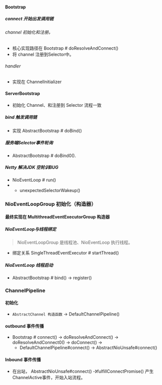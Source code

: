 #### Bootstrap 
##### connect 开始出发调用链
###### channel 初始化和注册。
- 核心实现路径在 Bootstrap # doResolveAndConnect()
- 将 channel 注册到Selector中。
###### handler
- 实现在 ChannelInitializer

#### ServerBootstrap 
- 初始化 Channel、和注册到 Selector 流程一致
##### bind 触发调用链
- 实现 AbstractBootstrap # doBind()

##### 服务端Selector事件轮询 
- AbstractBootstrap # doBind0().

##### Netty 解决JDK 空轮训BUG
- NioEventLoop # run() 
- - unexpectedSelectorWakeup() 



### NioEventLoopGroup 初始化（构造器）
#### 最终实现在 MultithreadEventExecutorGroup 构造器
##### NioEventLoop与线程绑定
> NioEventLoopGroup 是线程池、NioEventLoop 执行线程。
- 绑定关系 SingleThreadEventExecutor # startThread()

##### NioEventLoop 线程启动
- AbstractBootstrap # bind() -> register()



### ChannelPipeline
#### 初始化
- `AbstractChannel 构造函数` -> DefaultChannelPipeline() 

#### outbound 事件传播
- Bootstrap # connect() -> doResolveAndConnect() -> doResolveAndConnect0() -> doConnect() -> 
    - DefaultChannelPipeline#connect() -> AbstractNioUnsafe#connect()  
 
#### Inbound 事件传播
- 在出站， AbstractNioUnsafe#connect() -》fulfillConnectPromise() 产生ChannelActive事件，开始入站流程。

